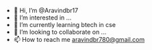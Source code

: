 - 👋 Hi, I’m @Aravindbr17
- 👀 I’m interested in ...
- 🌱 I’m currently learning btech in cse
- 💞️ I’m looking to collaborate on ...
- 📫 How to reach me aravindbr780@gmail.com

<!---
Aravindbr17/Aravindbr17 is a ✨ special ✨ repository because its `README.md` (this file) appears on your GitHub profile.
You can click the Preview link to take a look at your changes.
--->
